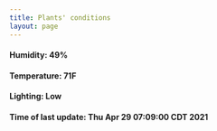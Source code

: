```yaml
---
title: Plants' conditions
layout: page
---
```



#### Humidity: 49%
#### Temperature: 71F
#### Lighting: Low
#### Time of last update: Thu Apr 29 07:09:00 CDT 2021

